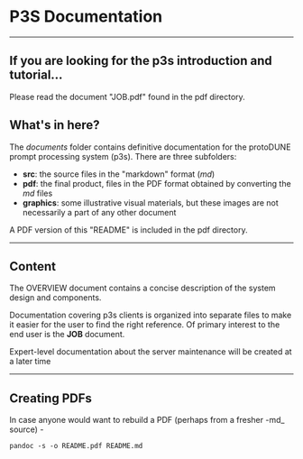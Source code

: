 # P3S Documentation

---
## If you are looking for the p3s introduction and tutorial...
Please read the document "JOB.pdf" found in the pdf directory.

## What's in here?
The *documents* folder contains definitive documentation for the protoDUNE prompt processing system (p3s). There are
three subfolders:
- **src**: the source files in the "markdown" format (_md_)
- **pdf**: the final product, files in the PDF format obtained by converting the _md_ files
- **graphics**: some illustrative visual materials, but these images are not necessarily a part of any other document

A PDF version of this "README" is included in the pdf directory.

---

## Content

The OVERVIEW document contains a concise description of the system design
and components.

Documentation covering p3s clients is organized into separate
files to make it easier for the user to find the right reference.
Of primary interest to the end user is the **JOB** document.

Expert-level documentation about the server maintenance will be created
at a later time

---

## Creating PDFs
In case anyone would want to rebuild a PDF (perhaps from a fresher -md_ source) -

```
pandoc -s -o README.pdf README.md
```

